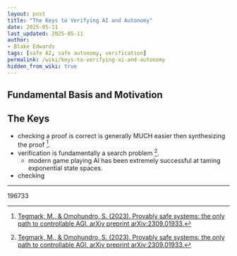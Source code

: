 ```yaml
---
layout: post
title: "The Keys to Verifying AI and Autonomy"
date: 2025-05-11
last_updated: 2025-05-11
author:
- Blake Edwards
tags: [safe AI, safe autonomy, verification]
permalink: /wiki/keys-to-verifying-ai-and-autonomy
hidden_from_wiki: true
---
```


## Fundamental Basis and Motivation


## The Keys

* checking a proof is correct is generally MUCH easier then synthesizing the proof [^1].
* verification is fundamentally a search problem [^1].
    * modern game playing AI has been extremely successful at taming exponential state spaces.
* checking 

---
196733

[^1]: [Tegmark, M., & Omohundro, S. (2023). Provably safe systems: the only path to controllable AGI. arXiv preprint arXiv:2309.01933.](https://arxiv.org/abs/2309.01933)
[^2]: [Cordeiro, L. C., Daggitt, M. L., Girard-Satabin, J., Isac, O., Johnson, T. T., Katz, G., ... & Wu, H. (2025). Neural Network Verification is a Programming Language Challenge. arXiv preprint arXiv:2501.05867.](https://arxiv.org/abs/2501.05867)


